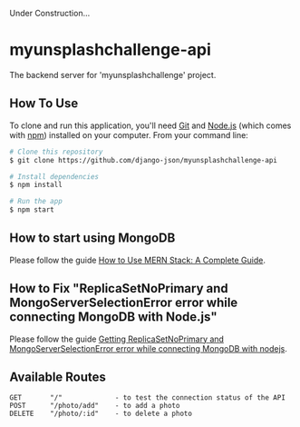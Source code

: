 Under Construction...

# myunsplashchallenge-api

The backend server for 'myunsplashchallenge' project.

## How To Use

<!-- Example: -->

To clone and run this application, you'll need [Git](https://git-scm.com) and [Node.js](https://nodejs.org/en/download/) (which comes with [npm](http://npmjs.com)) installed on your computer. From your command line:

```bash
# Clone this repository
$ git clone https://github.com/django-json/myunsplashchallenge-api

# Install dependencies
$ npm install

# Run the app
$ npm start
```

## How to start using MongoDB

Please follow the guide [How to Use MERN Stack: A Complete Guide](https://www.mongodb.com/languages/mern-stack-tutorial).

## How to Fix "ReplicaSetNoPrimary and MongoServerSelectionError error while connecting MongoDB with Node.js"

Please follow the guide [Getting ReplicaSetNoPrimary and MongoServerSelectionError error while connecting MongoDB with nodejs](https://stackoverflow.com/questions/60063820/getting-replicasetnoprimary-and-mongoserverselectionerror-error-while-connecting).

## Available Routes

```
GET       "/"             - to test the connection status of the API
POST      "/photo/add"    - to add a photo
DELETE    "/photo/:id"    - to delete a photo
```
